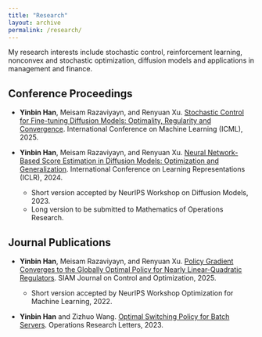 ```yaml
---
title: "Research"
layout: archive
permalink: /research/
---
```



My research interests include stochastic control, reinforcement learning, nonconvex and stochastic optimization, diffusion models and applications in management and finance.

<!-- ## Working Papers and Preprints -->


## Conference Proceedings

* **Yinbin Han**, Meisam Razaviyayn, and Renyuan Xu. [Stochastic Control for Fine-tuning Diffusion Models: Optimality, Regularity and Convergence](https://arxiv.org/abs/2412.18164). International Conference on Machine Learning (ICML), 2025.

* **Yinbin Han**, Meisam Razaviyayn, and Renyuan Xu. [Neural Network-Based Score Estimation in Diffusion Models: Optimization and Generalization](https://arxiv.org/abs/2401.15604). International Conference on Learning Representations (ICLR), 2024.
    * Short version accepted by  NeurIPS Workshop on Diffusion Models, 2023.
    * Long version to be submitted to Mathematics of Operations Research.


## Journal Publications

* **Yinbin Han**, Meisam Razaviyayn, and Renyuan Xu. [Policy Gradient Converges to the Globally Optimal Policy for Nearly Linear-Quadratic Regulators](https://arxiv.org/abs/2303.08431). SIAM Journal on Control and Optimization, 2025.
    * Short version accepted by NeurIPS Workshop Optimization for Machine Learning, 2022.
  
* **Yinbin Han** and Zizhuo Wang. [Optimal Switching Policy for Batch Servers](https://www.sciencedirect.com/science/article/abs/pii/S0167637723001578). Operations Research Letters, 2023.

